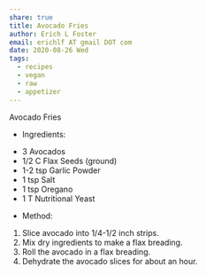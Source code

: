 ```yaml
---
share: true
title: Avocado Fries
author: Erich L Foster
email: erichlf AT gmail DOT com
date: 2020-08-26 Wed
tags:
  - recipes
  - vegan
  - raw
  - appetizer
---
```


Avocado Fries

* Ingredients:
- 3 Avocados
- 1/2 C Flax Seeds (ground)
- 1-2 tsp Garlic Powder
- 1 tsp Salt
- 1 tsp Oregano
- 1 T Nutritional Yeast

* Method:
1. Slice avocado into 1/4-1/2 inch strips.
2. Mix dry ingredients to make a flax breading.
3. Roll the avocado in a flax breading.
4. Dehydrate the avocado slices for about an hour.